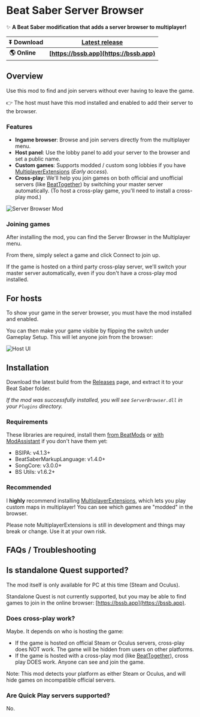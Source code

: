 # Beat Saber Server Browser
✨ **A Beat Saber modification that adds a server browser to multiplayer!**

|**⏬ Download**|**[Latest release](https://github.com/roydejong/BeatSaberServerBrowser/releases/latest)**|
|---|---|
|**🌎 Online**|**[https://bssb.app](https://bssb.app)**|

## Overview
Use this mod to find and join servers without ever having to leave the game.

👉 The host must have this mod installed and enabled to add their server to the browser.

### Features
- **Ingame browser**: Browse and join servers directly from the multiplayer menu.
- **Host panel**: Use the lobby panel to add your server to the browser and set a public name.
- **Custom games**: Supports modded / custom song lobbies if you have [MultiplayerExtensions](https://github.com/Zingabopp/MultiplayerExtensions) (*Early access*).
- **Cross-play**: We'll help you join games on both official and unofficial servers (like [BeatTogether](https://discord.com/invite/gezGrFG4tz)) by switching your master server automatically. (To host a cross-play game, you'll need to install a cross-play mod.)

![Server Browser Mod](https://user-images.githubusercontent.com/6772638/97793891-9cb3d980-1bf2-11eb-8785-ed99c11f6db6.png)

### Joining games
After installing the mod, you can find the Server Browser in the Multiplayer menu.

From there, simply select a game and click Connect to join up.

If the game is hosted on a third party cross-play server, we'll switch your master server automatically, even if you don't have a cross-play mod installed.

## For hosts
To show your game in the server browser, you must have the mod installed and enabled. 

You can then make your game visible by flipping the switch under Gameplay Setup. This will let anyone join from the browser:

![Host UI](https://user-images.githubusercontent.com/6772638/97793912-f7e5cc00-1bf2-11eb-9302-0d9292a64288.png)

## Installation
Download the latest build from the [Releases](https://github.com/roydejong/BeatSaberServerBrowser/releases) page, and extract it to your Beat Saber folder.

*If the mod was successfully installed, you will see `ServerBrowser.dll` in your `Plugins` directory.*

### Requirements
These libraries are required, install them [from BeatMods](https://beatmods.com/#/mods) or [with ModAssistant](https://github.com/Assistant/ModAssistant) if you don't have them yet:

- BSIPA: v4.1.3+
- BeatSaberMarkupLanguage: v1.4.0+
- SongCore: v3.0.0+
- BS Utils: v1.6.2+

### Recommended
I **highly** recommend installing [MultiplayerExtensions](https://github.com/Zingabopp/MultiplayerExtensions), which lets you play custom maps in multiplayer! You can see which games are "modded" in the browser.

Please note MultiplayerExtensions is still in development and things may break or change. Use it at your own risk.

## FAQs / Troubleshooting

## Is standalone Quest supported?
The mod itself is only available for PC at this time (Steam and Oculus).

Standalone Quest is not currently supported, but you may be able to find games to join in the online browser: [https://bssb.app](https://bssb.app).

### Does cross-play work?
Maybe. It depends on who is hosting the game:

- If the game is hosted on official Steam or Oculus servers, cross-play does NOT work. The game will be hidden from users on other platforms.
- If the game is hosted with a cross-play mod (like [BeatTogether](https://discord.com/invite/gezGrFG4tz)), cross play DOES work. Anyone can see and join the game.

Note: This mod detects your platform as either Steam or Oculus, and will hide games on incompatible official servers.

### Are Quick Play servers supported?
No.
